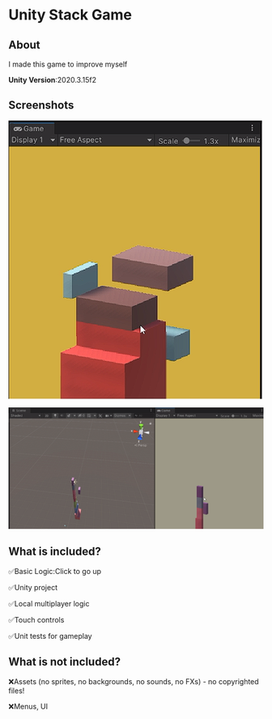 # Unity Stack Game

## About

I made this game to improve myself

**Unity Version**:2020.3.15f2

## Screenshots

![Ekran Görüntüsü (3).png](https://github.com/abdullahcrkci/unity-dream-restaurants/blob/main/DreamRestaurants/Assets/Pics/Ekran%20G%C3%B6r%C3%BCnt%C3%BCs%C3%BC%20(3).png)

![Ekran Görüntüsü (6).png](https://github.com/abdullahcrkci/unity-dream-restaurants/blob/main/DreamRestaurants/Assets/Pics/Ekran%20G%C3%B6r%C3%BCnt%C3%BCs%C3%BC%20(6).png)

## What is included?

✅Basic Logic:Click to go up

✅Unity project

✅Local multiplayer logic

✅Touch controls

✅Unit tests for gameplay

## What is not included?

❌Assets (no sprites, no backgrounds, no sounds, no FXs) - no copyrighted files!

❌Menus, UI



